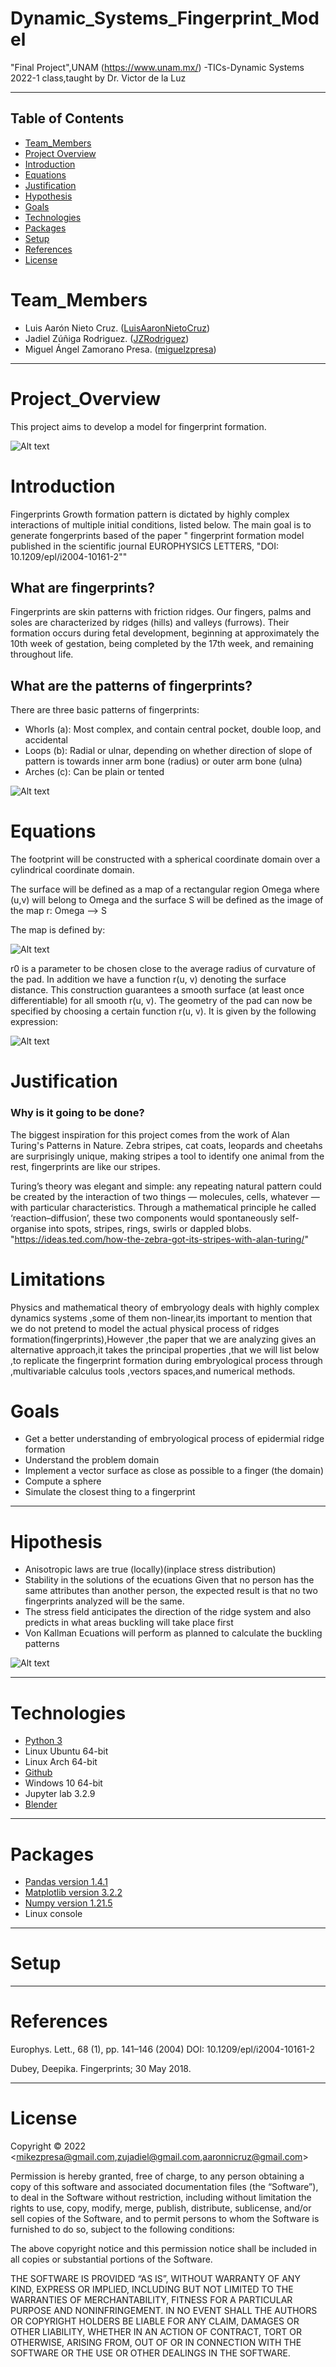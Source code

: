 # Dynamic_Systems_Fingerprint_Model
"Final Project",UNAM (https://www.unam.mx/) -TICs-Dynamic Systems 2022-1 class,taught by Dr. Victor de la Luz 


____
## Table of Contents
* [Team_Members](#Team_Members)
* [Project Overview](#Project_Overview)
* [Introduction](#Introduction)
* [Equations](#Equations)
* [Justification](#Justification)
* [Hypothesis](#Hypothesis)
* [Goals](#Goals)
* [Technologies](#Technologies)
* [Packages](#Packages)
* [Setup](#Setup)
* [References](#References)
* [License](#License)

# Team_Members

* Luis Aarón Nieto Cruz. ([LuisAaronNietoCruz](https://github.com/LuisAaronNietoCruz))
* Jadiel Zúñiga Rodriguez. ([JZRodriguez](https://github.com/JZRodriguez))
* Miguel Ángel Zamorano Presa. ([miguelzpresa](https://github.com/miguelzpresa))
____
# Project_Overview
This project aims to develop a model for fingerprint formation. 

![Alt text](https://github.com/JZRodriguez/fingerprints_project/blob/main/Fingerprints%20patterns%202.jpg 'Fingerprints')

# Introduction
Fingerprints Growth formation pattern is dictated by highly complex interactions of multiple initial conditions, listed  below. The main goal is to generate fongerprints based of the paper " fingerprint formation model published in the scientific journal EUROPHYSICS LETTERS, "DOI: 10.1209/epl/i2004-10161-2""
 
## What are fingerprints?
Fingerprints are skin patterns with friction ridges. Our fingers, palms and soles are characterized by ridges (hills) and valleys (furrows). Their formation occurs during fetal development, beginning at approximately the 10th week of gestation, being completed by the 17th week, and remaining throughout life.

## What are the patterns of fingerprints? 
There are three basic patterns of fingerprints: 
* Whorls (a): Most complex, and contain central pocket, double loop, and accidental 
* Loops (b): Radial or  ulnar, depending on whether direction of slope of pattern is towards inner arm bone (radius) or outer arm bone (ulna) 
* Arches (c): Can be plain or tented

![Alt text](https://github.com/JZRodriguez/fingerprints_project/blob/main/Fingerprints%20pattern.jpg 'Types of patterns')



# Equations
The footprint will be constructed with a spherical coordinate domain over a cylindrical coordinate domain.

The surface will be defined as a map of a rectangular region Omega where (u,v) will belong to Omega and the surface S will be defined as the image of the map r: Omega --> S

The map is defined by:

![Alt text](https://github.com/JZRodriguez/fingerprints_project/blob/main/F2.jpg 'F2')

r0 is a parameter to be chosen close to the average radius of curvature of the pad. In addition we have a function r(u, v) denoting the surface distance. This construction guarantees a smooth surface (at least once differentiable) for all smooth r(u, v). The geometry of the pad can now be specified by choosing a certain function r(u, v). It is given by
the following expression: 

![Alt text](https://github.com/JZRodriguez/fingerprints_project/blob/main/F3.jpg 'F3')




# Justification
### Why is it going to be done?
The biggest inspiration for this project comes from the work of Alan Turing's Patterns in Nature. Zebra stripes, cat coats, leopards and cheetahs are surprisingly unique, making stripes a tool to identify one animal from the rest, fingerprints are like our stripes.   


Turing’s theory was elegant and simple: any repeating natural pattern could be created by the interaction of two things — molecules, cells, whatever — with particular characteristics. Through a mathematical principle he called ‘reaction–diffusion’, these two components would spontaneously self-organise into spots, stripes, rings, swirls or dappled blobs.
"https://ideas.ted.com/how-the-zebra-got-its-stripes-with-alan-turing/"

# Limitations
Physics and mathematical theory of embryology deals with highly complex dynamics systems ,some of them non-linear,its important to mention that we do not pretend to model the actual physical process of ridges formation(fingerprints),However ,the paper that we are analyzing gives an alternative approach,it takes the principal properties ,that we will list below ,to replicate the fingerprint formation during embryological process through ,multivariable calculus tools ,vectors spaces,and numerical methods.

#  Goals
* Get a better understanding of embryological process of epidermial ridge formation
* Understand the problem domain 
* Implement a vector surface as close as possible to a finger (the domain)
* Compute a sphere 
* Simulate the closest thing to a fingerprint


____
# Hipothesis
* Anisotropic laws are true (locally)(inplace stress distribution)
* Stability in the solutions of the ecuations
Given that no person has the same attributes than another person, the expected result is that no two fingerprints analyzed will be the same.
* The stress field anticipates the direction of the ridge system and also predicts in what  areas buckling will take place first
* Von Kallman Ecuations will perform as planned to calculate the buckling patterns



![Alt text](https://github.com/JZRodriguez/fingerprints_project/blob/main/Fingerprints%20examples.jpg 'Fingerprint models')

___
# Technologies

* [Python 3](https://www.python.org/)
* Linux Ubuntu    64-bit
* Linux Arch      64-bit
* [Github](https://www.github.com)
* Windows 10      64-bit
* Jupyter lab     3.2.9
* [Blender](https://www.blender.org/)

___
# Packages<br>
* [Pandas    version 1.4.1](https://pandas.pydata.org/)
* [Matplotlib version 3.2.2](https://matplotlib.org/)
* [Numpy      version 1.21.5](https://numpy.org/)  
* Linux console

___
# Setup

___
# References
Europhys. Lett., 68 (1), pp. 141–146 (2004)
DOI: 10.1209/epl/i2004-10161-2

Dubey, Deepika. Fingerprints; 30 May 2018.


___


# License
Copyright © 2022 <mikezpresa@gmail.com,zujadiel@gmail.com,aaronnicruz@gmail.com>

Permission is hereby granted, free of charge, to any person obtaining a copy of this software and associated documentation files (the “Software”), to deal in the Software without restriction, including without limitation the rights to use, copy, modify, merge, publish, distribute, sublicense, and/or sell copies of the Software, and to permit persons to whom the Software is furnished to do so, subject to the following conditions:

The above copyright notice and this permission notice shall be included in all copies or substantial portions of the Software.

THE SOFTWARE IS PROVIDED “AS IS”, WITHOUT WARRANTY OF ANY KIND, EXPRESS OR IMPLIED, INCLUDING BUT NOT LIMITED TO THE WARRANTIES OF MERCHANTABILITY, FITNESS FOR A PARTICULAR PURPOSE AND NONINFRINGEMENT. IN NO EVENT SHALL THE AUTHORS OR COPYRIGHT HOLDERS BE LIABLE FOR ANY CLAIM, DAMAGES OR OTHER LIABILITY, WHETHER IN AN ACTION OF CONTRACT, TORT OR OTHERWISE, ARISING FROM, OUT OF OR IN CONNECTION WITH THE SOFTWARE OR THE USE OR OTHER DEALINGS IN THE SOFTWARE.

